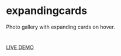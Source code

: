 # expandingcards
Photo gallery with expanding cards on hover.

#
[LIVE DEMO](https://claudeloba.github.io/expandingcards)
